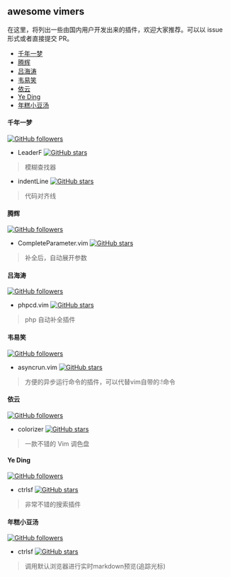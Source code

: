 ## awesome vimers

在这里，将列出一些由国内用户开发出来的插件，欢迎大家推荐。可以以 issue 形式或者直接提交 PR。

<!-- vim-markdown-toc GFM -->

- [千年一梦](#千年一梦)
- [腾辉](#腾辉)
- [吕海涛](#吕海涛)
- [韦易笑](#韦易笑)
- [依云](#依云)
- [Ye Ding](#ye-ding)
- [年糕小豆汤](#年糕小豆汤)

<!-- vim-markdown-toc -->

#### 千年一梦

[![GitHub followers](https://img.shields.io/github/followers/Yggdroot.svg?style=flat-square&label=Follow)](https://github.com/Yggdroot)

- LeaderF [![GitHub stars](https://img.shields.io/github/stars/Yggdroot/LeaderF.svg?style=social&label=Star)](https://github.com/Yggdroot/LeaderF)
> 模糊查找器
- indentLine [![GitHub stars](https://img.shields.io/github/stars/Yggdroot/indentLine.svg?style=social&label=Star)](https://github.com/Yggdroot/indentLine)
> 代码对齐线

#### 腾辉

[![GitHub followers](https://img.shields.io/github/followers/tenfyzhong.svg?style=flat-square&label=Follow)](https://github.com/tenfyzhong)

- CompleteParameter.vim [![GitHub stars](https://img.shields.io/github/stars/tenfyzhong/CompleteParameter.vim.svg?style=social&label=Star)](https://github.com/tenfyzhong/CompleteParameter.vim)
> 补全后，自动展开参数

#### 吕海涛

[![GitHub followers](https://img.shields.io/github/followers/lvht.svg?style=flat-square&label=Follow)](https://github.com/lvht)

- phpcd.vim [![GitHub stars](https://img.shields.io/github/stars/lvht/phpcd.vim.svg?style=social&label=Star)](https://github.com/lvht/phpcd.vim)
> php 自动补全插件

#### 韦易笑

[![GitHub followers](https://img.shields.io/github/followers/skywind3000.svg?style=flat-square&label=Follow)](https://github.com/skywind3000)

- asyncrun.vim [![GitHub stars](https://img.shields.io/github/stars/skywind3000/asyncrun.vim.svg?style=social&label=Star)](https://github.com/skywind3000/asyncrun.vim)
> 方便的异步运行命令的插件，可以代替vim自带的:!命令

#### 依云

[![GitHub followers](https://img.shields.io/github/followers/lilydjwg.svg?style=flat-square&label=Follow)](https://github.com/lilydjwg)

- colorizer [![GitHub stars](https://img.shields.io/github/stars/lilydjwg/colorizer.svg?style=social&label=Star)](https://github.com/lilydjwg/colorizer)
> 一款不错的 Vim 调色盘

#### Ye Ding

[![GitHub followers](https://img.shields.io/github/followers/dyng.svg?style=flat-square&label=Follow)](https://github.com/dyng)

- ctrlsf [![GitHub stars](https://img.shields.io/github/stars/dyng/ctrlsf.vim.svg?style=social&label=Star)](https://github.com/dyng/ctrlsf.vim)
> 非常不错的搜索插件

#### 年糕小豆汤

[![GitHub followers](https://img.shields.io/github/followers/iamcco.svg?style=flat-square&lw)](https://github.com/iamcco)

- ctrlsf [![GitHub stars](https://img.shields.io/github/stars/iamcco/markdown-preview.vim.svg?style=social&label=Star)](https://github.com/iamcco/markdown-preview.vim)
> 调用默认浏览器进行实时markdown预览(追踪光标)
